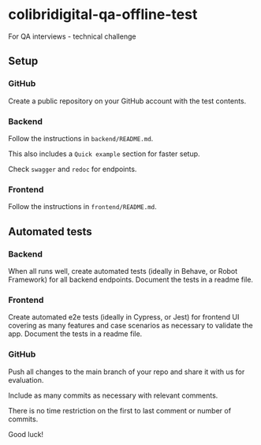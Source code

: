 # colibridigital-qa-offline-test

For QA interviews - technical challenge

## Setup

### GitHub

Create a public repository on your GitHub account with the test contents.

### Backend

Follow the instructions in `backend/README.md`.

This also includes a `Quick example` section for faster setup.

Check `swagger` and `redoc` for endpoints.

### Frontend

Follow the instructions in `frontend/README.md`.

## Automated tests

### Backend

When all runs well, create automated tests (ideally in Behave, or Robot Framework) for all backend endpoints. Document the tests in a readme file.

### Frontend

Create automated e2e tests (ideally in Cypress, or Jest) for frontend UI covering as many features and case scenarios as necessary to validate the app. Document the tests in a readme file.

### GitHub

Push all changes to the main branch of your repo and share it with us for evaluation.

Include as many commits as necessary with relevant comments.

There is no time restriction on the first to last comment or number of commits.

Good luck!
